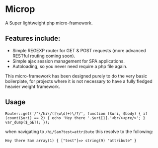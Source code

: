 # Microp

A Super lightweight php micro-framework.

## Features include:

- Simple REGEXP router for GET & POST requests (more advanced RESTful routing coming soon).
- Simple ajax session management for SPA applications.
- Autoloading, so you never need require a php file again.

This micro-framework has been designed purely to do the very basic boilerplate, for projects where it is not necessary to have a fully fledged heavier weight framework.

## Usage
`
Router::get('/^\/hi\/([\w\d]+)\/?/', function ($uri, $body) {
  if (count($uri) == 2) {
    echo 'Hey there '.$uri[1].'<br/><pre/>';
  }
  var_dump($_GET);
});
`

when navigating to `/hi/Sam?test=attribute` this resolve to the following:

`
Hey there Sam
array(1) {
  ["test"]=>
  string(9) "attribute"
}
`


